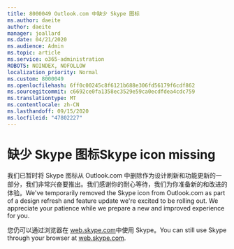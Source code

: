 ```yaml
---
title: 8000049 Outlook.com 中缺少 Skype 图标
ms.author: daeite
author: daeite
manager: joallard
ms.date: 04/21/2020
ms.audience: Admin
ms.topic: article
ms.service: o365-administration
ROBOTS: NOINDEX, NOFOLLOW
localization_priority: Normal
ms.custom: 8000049
ms.openlocfilehash: 6ff0c00245c8f6121b688e306fd56179f6cdf862
ms.sourcegitcommit: c6692ce0fa1358ec3529e59ca0ecdfdea4cdc759
ms.translationtype: MT
ms.contentlocale: zh-CN
ms.lasthandoff: 09/15/2020
ms.locfileid: "47802227"
---
```

# <a name="skype-icon-missing"></a><span data-ttu-id="1e78e-102">缺少 Skype 图标</span><span class="sxs-lookup"><span data-stu-id="1e78e-102">Skype icon missing</span></span>

<span data-ttu-id="1e78e-103">我们已暂时将 Skype 图标从 Outlook.com 中删除作为设计刷新和功能更新的一部分，我们非常兴奋要推出。我们感谢你的耐心等待，我们为你准备新的和改进的体验。</span><span class="sxs-lookup"><span data-stu-id="1e78e-103">We've temporarily removed the Skype icon from Outlook.com as part of a design refresh and feature update we're excited to be rolling out. We appreciate your patience while we prepare a new and improved experience for you.</span></span>

<span data-ttu-id="1e78e-104">您仍可以通过浏览器在 [web.skype.com](https://web.skype.com)中使用 Skype。</span><span class="sxs-lookup"><span data-stu-id="1e78e-104">You can still use Skype through your browser at [web.skype.com](https://web.skype.com).</span></span>